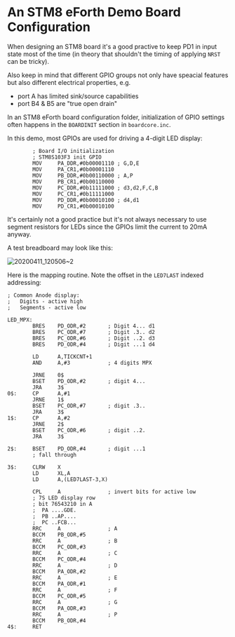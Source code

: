 # An STM8 eForth Demo Board Configuration


When designing an STM8 board it's a good practive to keep PD1 in input state most of the time (in theory that shouldn't the timing of applying `NRST` can be tricky).

Also keep in mind that different GPIO groups not only have speacial features but also different electrical properties, e.g.

* port A has limited sink/source capabilities
* port B4 & B5 are "true open drain"

In an STM8 eForth board configuration folder, initialization of GPIO settings often happens in the `BOARDINIT` section in `boardcore.inc`. 

In this demo, most GPIOs are used for driving a 4-digit LED display:

```
        ; Board I/O initialization
        ; STM8S103F3 init GPIO
        MOV     PA_DDR,#0b00001110 ; G,D,E
        MOV     PA_CR1,#0b00001110
        MOV     PB_DDR,#0b00110000 ; A,P
        MOV     PB_CR1,#0b00110000
        MOV     PC_DDR,#0b11111000 ; d3,d2,F,C,B
        MOV     PC_CR1,#0b11111000
        MOV     PD_DDR,#0b00010100 ; d4,d1
        MOV     PD_CR1,#0b00010100
```

It's certainly not a good practice but it's not always necessary to use segment resistors for LEDs since the GPIOs limit the current to 20mA anyway. 

A test breadboard may look like this:

![20200411_120506~2](https://user-images.githubusercontent.com/5466977/79041233-6f6bf380-7bee-11ea-8f6f-7c69a55cce32.jpg)

Here is the mapping routine. Note the offset in the `LED7LAST` indexed addressing:


```
; Common Anode display:
;   Digits - active high
;   Segments - active low

LED_MPX:
        BRES    PD_ODR,#2       ; Digit 4... d1
        BRES    PC_ODR,#7       ; Digit .3.. d2
        BRES    PC_ODR,#6       ; Digit ..2. d3
        BRES    PD_ODR,#4       ; Digit ...1 d4

        LD      A,TICKCNT+1
        AND     A,#3            ; 4 digits MPX

        JRNE    0$
        BSET    PD_ODR,#2       ; digit 4...
        JRA     3$
0$:     CP      A,#1
        JRNE    1$
        BSET    PC_ODR,#7       ; digit .3..
        JRA     3$
1$:     CP      A,#2
        JRNE    2$
        BSET    PC_ODR,#6       ; digit ..2.
        JRA     3$

2$:     BSET    PD_ODR,#4       ; digit ...1
        ; fall through

3$:     CLRW    X
        LD      XL,A
        LD      A,(LED7LAST-3,X)

        CPL     A               ; invert bits for active low
        ; 7S LED display row
        ; bit 76543210 in A
        ;  PA ....GDE.
        ;  PB ..AP....
        ;  PC ..FCB...
        RRC     A               ; A
        BCCM    PB_ODR,#5       
        RRC     A               ; B
        BCCM    PC_ODR,#3      
        RRC     A               ; C
        BCCM    PC_ODR,#4     
        RRC     A               ; D
        BCCM    PA_ODR,#2  
        RRC     A               ; E
        BCCM    PA_ODR,#1   
        RRC     A               ; F
        BCCM    PC_ODR,#5    
        RRC     A               ; G
        BCCM    PA_ODR,#3  
        RRC     A               ; P
        BCCM    PB_ODR,#4 
4$:     RET
```
